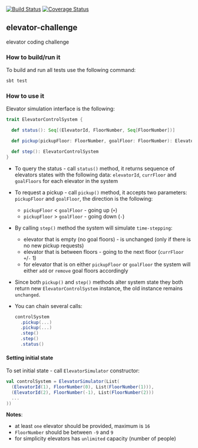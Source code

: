 
[![Build Status](https://travis-ci.org/viktor-podzigun/elevator-challenge.svg?branch=master)](https://travis-ci.org/viktor-podzigun/elevator-challenge)
[![Coverage Status](https://coveralls.io/repos/github/viktor-podzigun/elevator-challenge/badge.svg?branch=master)](https://coveralls.io/github/viktor-podzigun/elevator-challenge?branch=master)

## elevator-challenge
elevator coding challenge

### How to build/run it

To build and run all tests use the following command:
```bash
sbt test
```

### How to use it

Elevator simulation interface is the following:

```scala
trait ElevatorControlSystem {

  def status(): Seq[(ElevatorId, FloorNumber, Seq[FloorNumber])]

  def pickup(pickupFloor: FloorNumber, goalFloor: FloorNumber): ElevatorControlSystem

  def step(): ElevatorControlSystem
}
```

* To query the status - call `status()` method, it returns sequence
of elevators states with the following data:
`elevatorId`, `currFloor` and `goalFloors` for each elevator
in the system

* To request a pickup - call `pickup()` method, it accepts
two parameters: `pickupFloor` and `goalFloor`, the direction
is the following:
  * `pickupFloor` < `goalFloor` - going up (`+`)
  * `pickupFloor` > `goalFloor` - going down (`-`)
  
* By calling `step()` method the system will simulate `time-stepping`:
  * elevator that is empty (no goal floors) - is unchanged
  (only if there is no new pickup requests)
  * elevator that is between floors - going to the next floor
  (`currFloor` `+`/`-` 1)
  * for elevator that is on either `pickupFloor` or `goalFloor`
  the system will either `add` or `remove` goal floors accordingly

* Since both `pickup()` and `step()` methods alter system state
  they both return new `ElevatorControlSystem` instance,
  the old instance remains `unchanged`.
  
* You can chain several calls:
  ```scala
  controlSystem
    .pickup(...)
    .pickup(...)
    .step()
    .step()
    .status()
  ```

#### Setting initial state

To set initial state - call `ElevatorSimulator` constructor:
```scala
val controlSystem = ElevatorSimulator(List(
  (ElevatorId(1), FloorNumber(0), List(FloorNumber(1))),
  (ElevatorId(2), FloorNumber(-1), List(FloorNumber(2)))
  ...
))
```
**Notes**:
* at least `one` elevator should be provided, maximum is `16`
* `FloorNumber` should be between `-9` and `9`
* for simplicity elevators has `unlimited` capacity
  (number of people)
